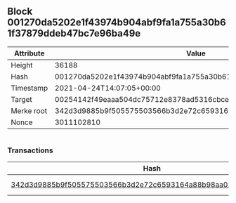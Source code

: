 ## Block 001270da5202e1f43974b904abf9fa1a755a30b61f37879ddeb47bc7e96ba49e

Attribute | Value
--- | ---
Height | 36188
Hash | 001270da5202e1f43974b904abf9fa1a755a30b61f37879ddeb47bc7e96ba49e
Timestamp | 2021-04-24T14:07:05+00:00
Target | 00254142f49eaaa504dc75712e8378ad5316cbcead634704b3734b6271167cc4
Merke root | 342d3d9885b9f505575503566b3d2e72c6593164a88b98aa02703c6f09327c54
Nonce | 3011102810

```

```

### Transactions

Hash | Amount
--- | ---
[342d3d9885b9f505575503566b3d2e72c6593164a88b98aa02703c6f09327c54](342d3d9885b9f505575503566b3d2e72c6593164a88b98aa02703c6f09327c54.md) | 10.00000000 SKEPTI 
